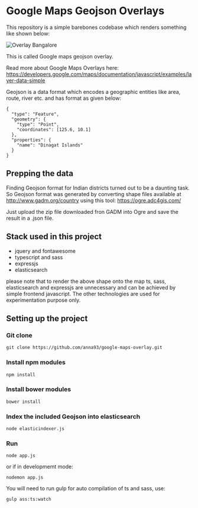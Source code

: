 # Google Maps Geojson Overlays

This repository is a simple barebones codebase which renders something like shown below:

![Overlay Bangalore](http://i.imgur.com/T9m0qnt.png)

This is called Google maps geojson overlay.


Read more about Google Maps Overlays here: https://developers.google.com/maps/documentation/javascript/examples/layer-data-simple

Geojson is a data format which encodes a geographic entities like area, route, river etc. and has format as given below:
```
{
  "type": "Feature",
  "geometry": {
    "type": "Point",
    "coordinates": [125.6, 10.1]
  },
  "properties": {
    "name": "Dinagat Islands"
  }
}
```

## Prepping the data
Finding Geojson format for Indian districts turned out to be a daunting task. So
Geojson format was generated by converting shape files available at http://www.gadm.org/country
using this tool: https://ogre.adc4gis.com/

Just upload the zip file downloaded fron GADM into Ogre and save the result in a .json file.

## Stack used in this project
* jquery and fontawesome
* typescript and sass
* expressjs
* elasticsearch

please note that to render the above shape onto the map ts, sass, elasticsearch and expressjs
are unnecessary and can be achieved by simple frontend javascript. The other technologies
are used for experimentation purpose only.

## Setting up the project

### Git clone
``` git clone https://github.com/anna93/google-maps-overlay.git ```

### Install npm modules
``` npm install ```

### Install bower modules
``` bower install ```

### Index the included Geojson into elasticsearch
``` node elasticindexer.js ```

### Run
``` node app.js ```

or if in developmemt mode:

``` nodemon app.js ```

You will need to run gulp for auto compilation of ts and sass, use:

``` gulp ass:ts:watch ```
